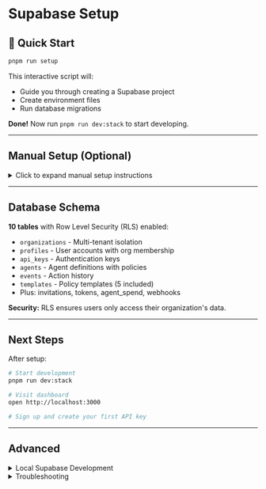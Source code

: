 # Supabase Setup

## 🚀 Quick Start

```bash
pnpm run setup
```

This interactive script will:
- Guide you through creating a Supabase project
- Create environment files
- Run database migrations

**Done!** Now run `pnpm run dev:stack` to start developing.

---

## Manual Setup (Optional)

<details>
<summary>Click to expand manual setup instructions</summary>

### 1. Create Supabase Project
- Visit [supabase.com](https://supabase.com)
- Create new project
- Copy URL and keys from Settings → API

### 2. Configure Environment
Copy `env.example` to `.env` in both:
- `apps/dashboard/.env`
- `apps/daemon/.env`

### 3. Run Migration
Go to SQL Editor in Supabase Dashboard and run:
- `supabase/migrations/20241019000000_consolidated_schema.sql`

### 4. Verify
Check Table Editor for these tables:
- organizations, profiles, api_keys, agents, events, templates, tokens, webhooks

</details>

---

## Database Schema

**10 tables** with Row Level Security (RLS) enabled:
- `organizations` - Multi-tenant isolation
- `profiles` - User accounts with org membership
- `api_keys` - Authentication keys
- `agents` - Agent definitions with policies
- `events` - Action history
- `templates` - Policy templates (5 included)
- Plus: invitations, tokens, agent_spend, webhooks

**Security:** RLS ensures users only access their organization's data.

---

## Next Steps

After setup:

```bash
# Start development
pnpm run dev:stack

# Visit dashboard
open http://localhost:3000

# Sign up and create your first API key
```

---

## Advanced

<details>
<summary>Local Supabase Development</summary>

Run Supabase locally with Docker:

```bash
supabase start  # Starts local instance
supabase db reset  # Reset and re-run migrations
```

Update `.env` to point to `http://localhost:54321`

</details>

<details>
<summary>Troubleshooting</summary>

**RLS Policies Not Working?**
- Use the **anon key** (not service key) in frontend
- Verify RLS enabled in Supabase Dashboard → Policies

**Can't Create Organization?**
- Check Supabase Dashboard → Logs for errors
- Verify `create_organization_with_owner` function exists

</details>

